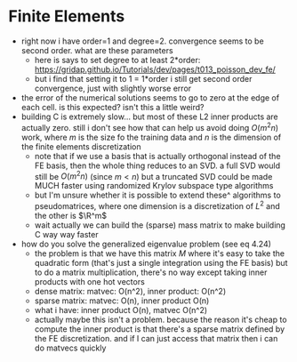 # Finite Elements
- right now i have order=1 and degree=2. convergence seems to be second order. what are these parameters
    - here is says to set degree to at least 2*order: https://gridap.github.io/Tutorials/dev/pages/t013_poisson_dev_fe/
    - but i find that setting it to 1 = 1*order i still get second order convergence, just with slightly worse error
- the error of the numerical solutions seems to go to zero at the edge of each cell. is this expected? isn't this a little weird?
- building C is extremely slow... but most of these L2 inner products are actually zero. still i don't see how that can help us avoid doing $O(m^2 n)$ work, where $m$ is the size fo the training data and $n$ is the dimension of the finite elements discretization
    - note that if we use a basis that is actually orthogonal instead of the FE basis, then the whole thing reduces to an SVD. a full SVD would still be $O(m^2 n)$ (since $m < n$) but a truncated SVD could be made MUCH faster using randomized Krylov subspace type algorithms
    - but I'm unsure whether it is possible to extend these^ algorithms to pseudomatrices, where one dimension is a discretization of $L^2$ and the other is $\R^m$
    - wait actually we can build the (sparse) mass matrix to make building C way way faster
- how do you solve the generalized eigenvalue problem (see eq 4.24)
    - the problem is that we have this matrix $M$ where it's easy to take the quadratic form (that's just a single integration using the FE basis) but to do a matrix multiplication, there's no way except taking inner products with one hot vectors
    - dense matrix: matvec: O(n^2), inner product: O(n^2)
    - sparse matrix: matvec: O(n), inner product O(n)
    - what i have: inner product O(n), matvec O(n^2)
    - actually maybe this isn't a problem. because the reason it's cheap to compute the inner product is that there's a sparse matrix defined by the FE discretization. and if I can just access that matrix then i can do matvecs quickly